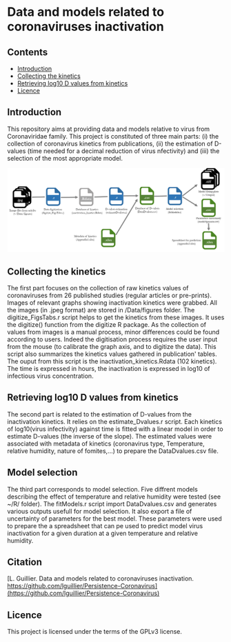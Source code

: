 Data and models related to coronaviruses inactivation 
========
## Contents
  * [Introduction](#introduction)
  * [Collecting the kinetics](#collecting)
  * [Retrieving log10 D values from kinetics](#retrieve)
  * [Licence](#licence)
  
## Introduction

This repository aims at providing data and models relative to virus from Coronaviridae family. 
This project is constituted of three main parts: (i) the collection of coronavirus kinetics from publications, (ii) the estimation of D-values (time needed for a decimal reduction of virus nfectivity) and (iii) the selection of the most appropriate model.

![Screenshot](workflow2.tif)

## Collecting the kinetics

The first part focuses on the collection of raw kinetics values of coronaviruses from 26 published studies (regular articles or pre-prints). Images of relevant graphs showing inactivation kinetics were grabbed. All the images (in .jpeg format) are stored in /Data/figures folder.
The digitize_FigsTabs.r script helps to get the kinetics from these images. It uses the digitize() function from the digitize R package. As the collection of values from images is a manual process, minor differences could be found according to users. Indeed the digitisation process requires the user input from the mouse (to calibrate the graph axis, and to digitize the data).
This script also summarizes the kinetics values gathered in publication' tables. 
The ouput from this script is the inactivation_kinetics.Rdata (102 kinetics). The time is expressed in hours, the inactivation is expressed in log10 of infectious virus concentration.
  

## Retrieving log10 D values from kinetics

The second part is related to the estimation of D-values from the inactivation kinetics. It relies on the estimate_Dvalues.r script. Each kinetics of log10(virus infectivity) against time is fitted with a linear model in order to estimate D-values (the inverse of the slope).
The estimated values were associated with metadata of kinetics (coronavirus type, Temperature, relative humidity, nature of fomites,...) to prepare the DataDvalues.csv file.

## Model selection

The third part corresponds to model selection. Five diffrent models describing the effect of temperature and relative humidity were tested (see ~/R/ folder). 
The fitModels.r script import DataDvalues.csv and generates various outputs usefull for model selection. It also export a file of uncertainty of parameters for the best model. These parameters were used to prepare the a spreadsheet that can pe used to predict model virus inactivation for a given duration at a given temperature and relative humidity. 

## Citation

[L. Guillier. Data and models related to coronaviruses inactivation. https://github.com/lguillier/Persistence-Coronavirus](https://github.com/lguillier/Persistence-Coronavirus)

## Licence
This project is licensed under the terms of the GPLv3 license.